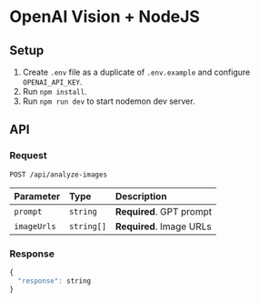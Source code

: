 # OpenAI Vision + NodeJS

## Setup
1. Create `.env` file as a duplicate of `.env.example` and configure `OPENAI_API_KEY`.
2. Run `npm install`.
3. Run `npm run dev` to start nodemon dev server.

## API

### Request

```http
POST /api/analyze-images
```

| Parameter | Type       | Description                   |
| :--- |:-----------|:------------------------------|
| `prompt` | `string`   | **Required**. GPT prompt |
| `imageUrls` | `string[]` | **Required**. Image URLs      |

### Response

```javascript
{
  "response": string
}
```